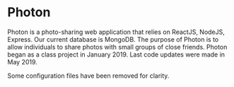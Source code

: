 # Photon

Photon is a photo-sharing web application that relies on ReactJS, NodeJS, Express. Our current database is MongoDB.
The purpose of Photon is to allow individuals to share photos with small groups of close friends.
Photon began as a class project in January 2019. Last code updates were made in May 2019.

Some configuration files have been removed for clarity.
